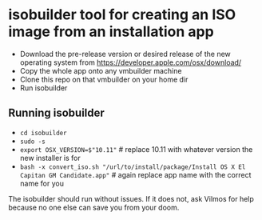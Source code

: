 # isobuilder tool for creating an ISO image from an installation app

* Download the pre-release version or desired release of the new operating system from https://developer.apple.com/osx/download/
* Copy the whole app onto any vmbuilder machine
* Clone this repo on that vmbuilder on your home dir
* Run isobuilder

## Running isobuilder
* `cd isobuilder`
* `sudo -s`
* `export OSX_VERSION=$"10.11"` # replace 10.11 with whatever version the new installer is for
* `bash -x convert_iso.sh "/url/to/install/package/Install OS X El Capitan GM Candidate.app"` # again replace app name with the correct name for you

The isobuilder should run without issues.  If it does not, ask Vilmos for help because no one else can save you from your doom.


